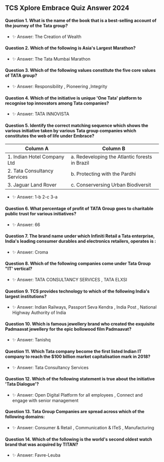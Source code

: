 ## TCS Xplore Embrace Quiz Answer 2024

#### Question 1. What is the name of the book that is a best-selling account of the journey of the Tata group?
- ✨ Answer: The Creation of Wealth
  
#### Question 2. Which of the following is Asia's Largest Marathon?
- ✨ Answer: The Tata Mumbai Marathon
  
#### Question 3.  Which of the following values constitute the five core values of TATA group?
- ✨ Answer: Responsibility , Pioneering ,Integrity
  
#### Question 4. Which of the initiative is unique 'One Tata' platform to recognise top innovators among Tata companies?
- ✨ Answer: TATA INNOVISTA
  
#### Question 5. Identify the correct matching sequence which shows the various initiative taken by various Tata group companies which constitutes the web of life under Embrace?
| Column A | Column B |
| ------------------------------ | ------------------------------ |                                                
|1. Indian Hotel Company Ltd     |a. Redeveloping the Atlantic forests in Brazil|
|2. Tata Consultancy Services    |b. Protecting with the Pardhi|
|3.  Jaguar Land Rover           |c. Conserversing Urban Biodiversit|
- ✨ Answer: 1-b 2-c 3-a
  
#### Question 6. What percentage of profit of TATA Group goes to charitable public trust for  various initiatives?
- ✨ Answer: 66
  
#### Question 7. The brand name under which Infiniti Retail a Tata enterprise, India's leading consumer durables and electronics retailers, operates is :
- ✨ Answer: Croma

#### Question 8. Which of the following companies come under Tata Group "IT' vertical?
- ✨ Answer: TATA CONSULTANCY SERVICES , TATA ELXSI

#### Question 9. TCS provides technology to which of the following India's largest institutions?
- ✨ Answer: Indian Railways, Passport Seva Kendra , India Post , National Highway Authority of India

#### Question 10.  Which is famous jewellery brand who created the exquisite Padmaavat jewellery for the epic bollowood film Padmaavat?
- ✨ Answer: Tanishq
#### Question 11. Which Tata company become the first listed Indian IT company to reach the $100 billion market capitalisation mark in 2018?
- ✨ Answer: Tata Consultancy Services
#### Question 12. Which of the following statement is true about the initiative 'Tata Dialogue'?
- ✨ Answer: Open Digital Platform for all employees , Connect and engage with senior management
#### Question 13. Tata Group Companies are spread across which of the following domains:
- ✨ Answer: Consumer & Retail , Communication & ITeS , Manufacturing
#### Question 14.  Which of the following is the world's second oldest watch brand that was acquired by TITAN?
- ✨ Answer: Favre-Leuba

